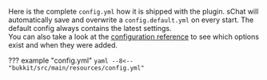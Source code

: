 Here is the complete `config.yml` how it is shipped with the plugin. sChat will automatically save and overwrite a `config.default.yml` on every start.
The default config always contains the latest settings.  
You can also take a look at the [configuration reference][configuration] to see which options exist and when they were added.

??? example "config.yml"
    ```yaml
    --8<-- "bukkit/src/main/resources/config.yml"
    ```

[configuration]: /configuration/reference